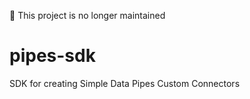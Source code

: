 :no_entry_sign: This project is no longer maintained

# pipes-sdk

SDK for creating Simple Data Pipes Custom Connectors
